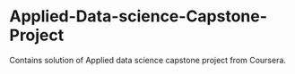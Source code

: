 # Applied-Data-science-Capstone-Project
Contains solution of Applied data science capstone project from Coursera.
